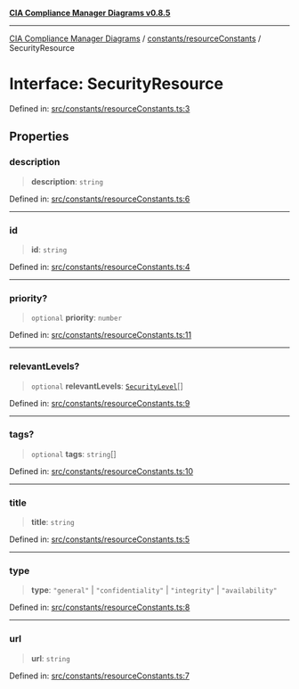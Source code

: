 [**CIA Compliance Manager Diagrams v0.8.5**](../../../README.md)

***

[CIA Compliance Manager Diagrams](../../../modules.md) / [constants/resourceConstants](../README.md) / SecurityResource

# Interface: SecurityResource

Defined in: [src/constants/resourceConstants.ts:3](https://github.com/Hack23/cia-compliance-manager/blob/3ae0301247f765ba03c8c0fe645db4718bb8af76/src/constants/resourceConstants.ts#L3)

## Properties

### description

> **description**: `string`

Defined in: [src/constants/resourceConstants.ts:6](https://github.com/Hack23/cia-compliance-manager/blob/3ae0301247f765ba03c8c0fe645db4718bb8af76/src/constants/resourceConstants.ts#L6)

***

### id

> **id**: `string`

Defined in: [src/constants/resourceConstants.ts:4](https://github.com/Hack23/cia-compliance-manager/blob/3ae0301247f765ba03c8c0fe645db4718bb8af76/src/constants/resourceConstants.ts#L4)

***

### priority?

> `optional` **priority**: `number`

Defined in: [src/constants/resourceConstants.ts:11](https://github.com/Hack23/cia-compliance-manager/blob/3ae0301247f765ba03c8c0fe645db4718bb8af76/src/constants/resourceConstants.ts#L11)

***

### relevantLevels?

> `optional` **relevantLevels**: [`SecurityLevel`](../../../types/cia/type-aliases/SecurityLevel.md)[]

Defined in: [src/constants/resourceConstants.ts:9](https://github.com/Hack23/cia-compliance-manager/blob/3ae0301247f765ba03c8c0fe645db4718bb8af76/src/constants/resourceConstants.ts#L9)

***

### tags?

> `optional` **tags**: `string`[]

Defined in: [src/constants/resourceConstants.ts:10](https://github.com/Hack23/cia-compliance-manager/blob/3ae0301247f765ba03c8c0fe645db4718bb8af76/src/constants/resourceConstants.ts#L10)

***

### title

> **title**: `string`

Defined in: [src/constants/resourceConstants.ts:5](https://github.com/Hack23/cia-compliance-manager/blob/3ae0301247f765ba03c8c0fe645db4718bb8af76/src/constants/resourceConstants.ts#L5)

***

### type

> **type**: `"general"` \| `"confidentiality"` \| `"integrity"` \| `"availability"`

Defined in: [src/constants/resourceConstants.ts:8](https://github.com/Hack23/cia-compliance-manager/blob/3ae0301247f765ba03c8c0fe645db4718bb8af76/src/constants/resourceConstants.ts#L8)

***

### url

> **url**: `string`

Defined in: [src/constants/resourceConstants.ts:7](https://github.com/Hack23/cia-compliance-manager/blob/3ae0301247f765ba03c8c0fe645db4718bb8af76/src/constants/resourceConstants.ts#L7)
